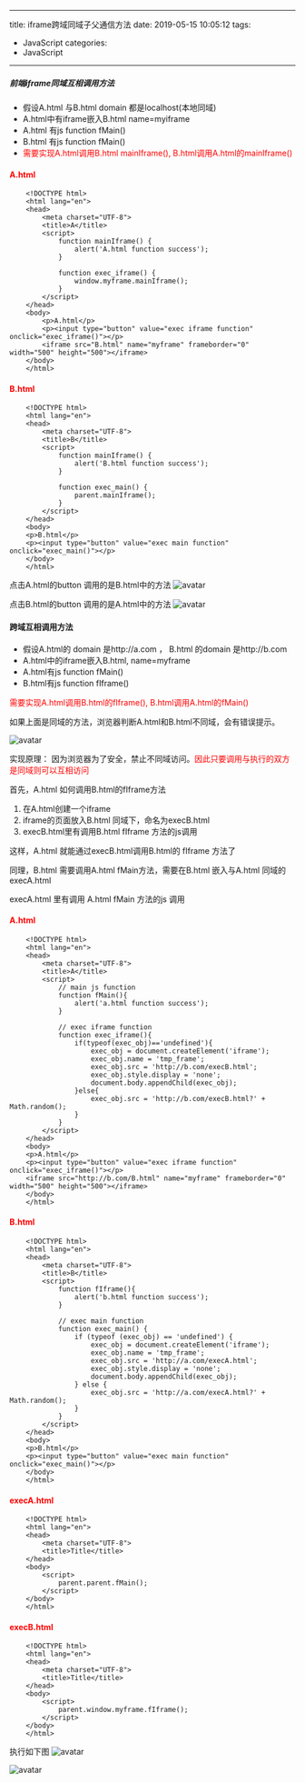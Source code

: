 
---
title: iframe跨域同域子父通信方法
date: 2019-05-15 10:05:12
tags: 
- JavaScript
categories:
- JavaScript
---

##### 前端iframe同域互相调用方法

* 假设A.html 与B.html domain 都是localhost(本地同域)
* A.html中有iframe嵌入B.html name=myiframe
* A.html 有js function fMain()
* B.html 有js function fMain()
* <font color='red'>需要实现A.html调用B.html mainIframe(), B.html调用A.html的mainIframe()</font>


<h4 style="color:red;">A.html</h4>

```
    <!DOCTYPE html>
    <html lang="en">
    <head>
        <meta charset="UTF-8">
        <title>A</title>
        <script>
            function mainIframe() {
                alert('A.html function success');
            }
    
            function exec_iframe() {
                window.myframe.mainIframe();
            }
        </script>
    </head>
    <body>
        <p>A.html</p>
        <p><input type="button" value="exec iframe function" onclick="exec_iframe()"></p>
        <iframe src="B.html" name="myframe" frameborder="0" width="500" height="500"></iframe>
    </body>
    </html>
```

<h4 style="color:red;">B.html</h4>

```
    <!DOCTYPE html>
    <html lang="en">
    <head>
        <meta charset="UTF-8">
        <title>B</title>
        <script>
            function mainIframe() {
                alert('B.html function success');
            }
    
            function exec_main() {
                parent.mainIframe();
            }
        </script>
    </head>
    <body>
    <p>B.html</p>
    <p><input type="button" value="exec main function" onclick="exec_main()"></p>
    </body>
    </html>
```

点击A.html的button 调用的是B.html中的方法
![avatar](http://liahu.cauyyl.com/1557971719847.jpg)

点击B.html的button 调用的是A.html中的方法
![avatar](http://liahu.cauyyl.com/1557971738047.jpg)

#### 跨域互相调用方法

- 假设A.html的 domain 是http://a.com ， B.html 的domain 是http://b.com
- A.html中的iframe嵌入B.html, name=myframe
- A.html有js function fMain()
- B.html有js function fIframe()

<font color='red'>需要实现A.html调用B.html的fIframe(), B.html调用A.html的fMain()</font>

如果上面是同域的方法，浏览器判断A.html和B.html不同域，会有错误提示。

![avatar](http://liahu.cauyyl.com/1557976836471.jpg)

实现原理：
因为浏览器为了安全，禁止不同域访问。<font color="red">因此只要调用与执行的双方是同域则可以互相访问</font>

首先，A.html 如何调用B.html的fIframe方法

1. 在A.html创建一个iframe
2. iframe的页面放入B.html 同域下，命名为execB.html
3. execB.html里有调用B.html fIframe 方法的js调用

这样，A.html 就能通过execB.html调用B.html的 fIframe 方法了

同理，B.html 需要调用A.html fMain方法，需要在B.html 嵌入与A.html 同域的 execA.html 

execA.html 里有调用 A.html fMain 方法的js 调用

<h4 style="color:red;">A.html</h4>

```
    <!DOCTYPE html>
    <html lang="en">
    <head>
        <meta charset="UTF-8">
        <title>A</title>
        <script>
            // main js function
            function fMain(){
                alert('a.html function success');
            }
    
            // exec iframe function
            function exec_iframe(){
                if(typeof(exec_obj)=='undefined'){
                    exec_obj = document.createElement('iframe');
                    exec_obj.name = 'tmp_frame';
                    exec_obj.src = 'http://b.com/execB.html';
                    exec_obj.style.display = 'none';
                    document.body.appendChild(exec_obj);
                }else{
                    exec_obj.src = 'http://b.com/execB.html?' + Math.random();
                }
            }
        </script>
    </head>
    <body>
    <p>A.html</p>
    <p><input type="button" value="exec iframe function" onclick="exec_iframe()"></p>
    <iframe src="http://b.com/B.html" name="myframe" frameborder="0" width="500" height="500"></iframe>
    </body>
    </html>
```

<h4 style="color:red;">B.html</h4>

```
    <!DOCTYPE html>
    <html lang="en">
    <head>
        <meta charset="UTF-8">
        <title>B</title>
        <script>
            function fIframe(){
                alert('b.html function success');
            }
    
            // exec main function
            function exec_main() {
                if (typeof (exec_obj) == 'undefined') {
                    exec_obj = document.createElement('iframe');
                    exec_obj.name = 'tmp_frame';
                    exec_obj.src = 'http://a.com/execA.html';
                    exec_obj.style.display = 'none';
                    document.body.appendChild(exec_obj);
                } else {
                    exec_obj.src = 'http://a.com/execA.html?' + Math.random();
                }
            }
        </script>
    </head>
    <body>
    <p>B.html</p>
    <p><input type="button" value="exec main function" onclick="exec_main()"></p>
    </body>
    </html>
```

<h4 style="color:red;">execA.html</h4>

```
    <!DOCTYPE html>
    <html lang="en">
    <head>
        <meta charset="UTF-8">
        <title>Title</title>
    </head>
    <body>
        <script>
            parent.parent.fMain();
        </script>
    </body>
    </html>
```

<h4 style="color:red;">execB.html</h4>

```
    <!DOCTYPE html>
    <html lang="en">
    <head>
        <meta charset="UTF-8">
        <title>Title</title>
    </head>
    <body>
        <script>
            parent.window.myframe.fIframe();
        </script>
    </body>
    </html>
```

执行如下图
![avatar](http://liahu.cauyyl.com/1557978129803.jpg)


![avatar](http://liahu.cauyyl.com/1557978154771.jpg)